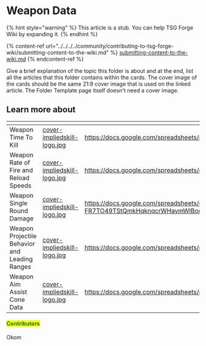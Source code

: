 # Weapon Data

{% hint style="warning" %}
This article is a stub. You can help TSG Forge Wiki by expanding it.
{% endhint %}

{% content-ref url="../../../../community/contributing-to-tsg-forge-wiki/submitting-content-to-the-wiki.md" %}
[submitting-content-to-the-wiki.md](../../../../community/contributing-to-tsg-forge-wiki/submitting-content-to-the-wiki.md)
{% endcontent-ref %}



Give a brief explanation of the topic this folder is about and at the end, list all the articles that this folder contains within the cards. The cover image of the cards should be the same 21:9 cover image that is used on the linked article. The Folder Template page itself doesn't need a cover image.



## Learn more about

<table data-view="cards"><thead><tr><th></th><th data-hidden data-card-cover data-type="files"></th><th data-hidden data-card-target data-type="content-ref"></th></tr></thead><tbody><tr><td>Weapon Time To Kill</td><td><a href="../../../../.gitbook/assets/cover-impliedskill-logo.jpg">cover-impliedskill-logo.jpg</a></td><td><a href="https://docs.google.com/spreadsheets/d/1XsNcajTd7gHLHZK2rEDUk5yF6ND1SJzEKLo3wAHY_GE/">https://docs.google.com/spreadsheets/d/1XsNcajTd7gHLHZK2rEDUk5yF6ND1SJzEKLo3wAHY_GE/</a></td></tr><tr><td>Weapon Rate of Fire and Reload Speeds</td><td><a href="../../../../.gitbook/assets/cover-impliedskill-logo.jpg">cover-impliedskill-logo.jpg</a></td><td><a href="https://docs.google.com/spreadsheets/d/1txOEuXnoT7zYVtGrzM3m3Tm8LSEZAOAl-H6Td3NOi5c/">https://docs.google.com/spreadsheets/d/1txOEuXnoT7zYVtGrzM3m3Tm8LSEZAOAl-H6Td3NOi5c/</a></td></tr><tr><td>Weapon Single Round Damage</td><td><a href="../../../../.gitbook/assets/cover-impliedskill-logo.jpg">cover-impliedskill-logo.jpg</a></td><td><a href="https://docs.google.com/spreadsheets/d/13wk9CSImi-FR7TO49TStQmkHqknqcrWHaymWlBocxs4/edit?gid=0#gid=0">https://docs.google.com/spreadsheets/d/13wk9CSImi-FR7TO49TStQmkHqknqcrWHaymWlBocxs4/edit?gid=0#gid=0</a></td></tr><tr><td>Weapon Projectile Behavior and Leading Ranges</td><td><a href="../../../../.gitbook/assets/cover-impliedskill-logo.jpg">cover-impliedskill-logo.jpg</a></td><td><a href="https://docs.google.com/spreadsheets/d/1TM9ZQ2rl14udupkg5LuKHCT27bDtXGw8xGa7FkOxknM/">https://docs.google.com/spreadsheets/d/1TM9ZQ2rl14udupkg5LuKHCT27bDtXGw8xGa7FkOxknM/</a></td></tr><tr><td>Weapon Aim Assist Cone Data</td><td><a href="../../../../.gitbook/assets/cover-impliedskill-logo.jpg">cover-impliedskill-logo.jpg</a></td><td><a href="https://docs.google.com/spreadsheets/d/1G8UGZAL_drk3MSdsuLziiD9DYdqQTz1Q98E3RGyOwDY/">https://docs.google.com/spreadsheets/d/1G8UGZAL_drk3MSdsuLziiD9DYdqQTz1Q98E3RGyOwDY/</a></td></tr></tbody></table>



#### <mark style="color:green;">Contributors</mark>

Okom
